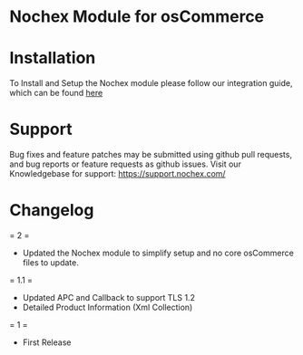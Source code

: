 Nochex Module for osCommerce
============

Installation
============
To Install and Setup the Nochex module please follow our integration guide, which can be found <a href="https://support.nochex.com/kb/faq.php?id=135">here</a>

Support
=====================
Bug fixes and feature patches may be submitted using github pull requests, and bug reports or feature requests as github issues.
Visit our Knowledgebase for support: https://support.nochex.com/ 

Changelog
=====================

= 2 =
  
  * Updated the Nochex module to simplify setup and no core osCommerce files to update.
  
= 1.1 =  

  * Updated APC and Callback to support TLS 1.2
  * Detailed Product Information (Xml Collection) 

= 1 =

  * First Release
